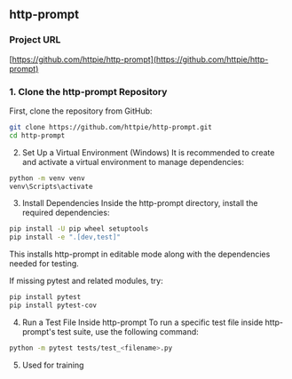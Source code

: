 ## http-prompt 
### Project URL  
[https://github.com/httpie/http-prompt](https://github.com/httpie/http-prompt)

### **1. Clone the http-prompt Repository**
First, clone the repository from GitHub:

```bash
git clone https://github.com/httpie/http-prompt.git
cd http-prompt
```

2. Set Up a Virtual Environment (Windows)
It is recommended to create and activate a virtual environment to manage dependencies:

```bash
python -m venv venv
venv\Scripts\activate
```

3. Install Dependencies
Inside the http-prompt directory, install the required dependencies:

```bash
pip install -U pip wheel setuptools
pip install -e ".[dev,test]"
```
This installs http-prompt in editable mode along with the dependencies needed for testing.

If missing pytest and related modules, try:

```bash
pip install pytest
pip install pytest-cov
```
4. Run a Test File Inside http-prompt
To run a specific test file inside http-prompt's test suite, use the following command:

```bash
python -m pytest tests/test_<filename>.py
```

5. Used for training